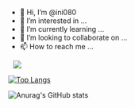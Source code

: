 - 👋 Hi, I’m @ini080
- 👀 I’m interested in ...
- 🌱 I’m currently learning ...
- 💞️ I’m looking to collaborate on ...
- 📫 How to reach me ...

<!---
ini080/ini080 is a ✨ special ✨ repository because its `README.md` (this file) appears on your GitHub profile.
You can click the Preview link to take a look at your changes.
--->

<a href="https://velog.io/@ini080">
    <img src="http://img.shields.io/badge/-222222?style=flat&logo=VectorLogoZone&link=https://velog.io/@ini080" style="height : auto; margin-left : 10px; margin-right : 10px;"/>
</a>

[![Top Langs](https://github-readme-stats.vercel.app/api/top-langs/?username=ini080&layout=compact&theme=jolly&langs_count=6)](https://github.com/ini080/github-readme-stats)

![Anurag's GitHub stats](https://github-readme-stats.vercel.app/api?username=ini080&theme=dark&show_icons=true)

